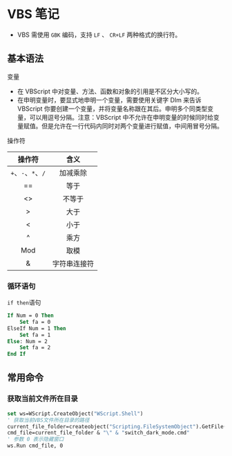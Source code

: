 # VBS 笔记

* VBS 需使用 `GBK` 编码，支持 `LF` 、 `CR+LF` 两种格式的换行符。

## 基本语法

变量

* 在 VBScript 中对变量、方法、函数和对象的引用是不区分大小写的。
* 在申明变量时，要显式地申明一个变量，需要使用关键字 DIm 来告诉 VBScript 你要创建一个变量，并将变量名称跟在其后。申明多个同类型变量，可以用逗号分隔。注意：VBScript 中不允许在申明变量的时候同时给变量赋值。但是允许在一行代码内同时对两个变量进行赋值，中间用冒号分隔。

操作符

|       操作符       |     含义     |
| :----------------: | :----------: |
| `+`、`-`、`*`、`/` |   加减乘除   |
|         ==         |     等于     |
|         <>         |    不等于    |
|         >          |     大于     |
|         <          |     小于     |
|         ^          |     乘方     |
|        Mod         |     取模     |
|         &          | 字符串连接符 |

### 循环语句

`if then`语句

```vb
If Num = 0 Then
    Set fa = 0
ElseIf Num = 1 Then
    Set fa = 1
Else: Num = 2
    Set fa = 2
End If
```

## 常用命令

### 获取当前文件所在目录

```vb
set ws=WScript.CreateObject("WScript.Shell")
' 获取当前VBS文件所在目录的路径
current_file_folder=createobject("Scripting.FileSystemObject").GetFile(Wscript.ScriptFullName).ParentFolder.Path
cmd_file=current_file_folder & "\" & "switch_dark_mode.cmd"
' 参数 0 表示隐藏窗口
ws.Run cmd_file, 0
```
